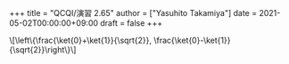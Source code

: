 +++
title = "QCQI/演習 2.65"
author = ["Yasuhito Takamiya"]
date = 2021-05-02T00:00:00+09:00
draft = false
+++

\\[\left\\{\frac{\ket{0}+\ket{1}}{\sqrt{2}}, \frac{\ket{0}-\ket{1}}{\sqrt{2}}\right\\}\\]
